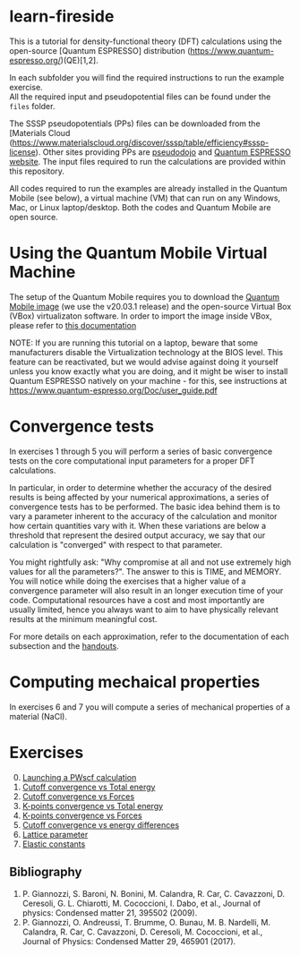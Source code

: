# learn-fireside

This is a tutorial for density-functional theory (DFT) calculations using the open-source [Quantum ESPRESSO] distribution (https://www.quantum-espresso.org/)(QE)[1,2].

In each subfolder you will find the required instructions to run the example exercise.  
All the required input and pseudopotential files can be found under the ```files``` folder.

The SSSP pseudopotentials (PPs) files can be downloaded from the [Materials Cloud (https://www.materialscloud.org/discover/sssp/table/efficiency#sssp-license). Other sites providing PPs are [pseudodojo](http://www.pseudo-dojo.org/) and [Quantum ESPRESSO website](https://www.quantum-espresso.org/pseudopotentials). The input files required to run the calculations are provided within this repository.

All codes required to run the examples are already installed in the Quantum Mobile (see below), a virtual machine (VM) that can run on any Windows, Mac, or Linux laptop/desktop. Both the codes and Quantum Mobile are open source. 

# Using the Quantum Mobile Virtual Machine

The setup of the Quantum Mobile requires you to download the [Quantum Mobile image](https://github.com/marvel-nccr/quantum-mobile/releases/) (we use the v20.03.1 release) and the open-source Virtual Box (VBox) virtualizaton software.   In order to import the image inside VBox, please refer to [this documentation](https://docs.oracle.com/cd/E26217_01/E26796/html/qs-import-vm.html)

NOTE: If you are running this tutorial on a laptop, beware that some manufacturers disable the Virtualization technology at the BIOS level. This feature can be reactivated, but we would advise against doing it yourself unless you know exactly what you are doing, and it might be wiser to install Quantum ESPRESSO natively on your machine - for this, see instructions at https://www.quantum-espresso.org/Doc/user_guide.pdf

# Convergence tests

In exercises 1 through 5 you will perform a series of basic convergence tests on the core computational input parameters for a proper DFT calculations.

In particular, in order to determine whether the accuracy of the desired results is being affected by your numerical approximations, a series of convergence tests has to be performed. The basic idea behind them is to vary a parameter inherent to the accuracy of the calculation and monitor how certain quantities vary with it. When these variations are below a threshold that represent the desired output accuracy, we say that our calculation is "converged" with respect to that parameter.

You might rightfully ask: "Why compromise at all and not use extremely high values for all the parameters?". The answer to this is TIME, and MEMORY. You will notice while doing the exercises that a higher value of a convergence parameter will also result in an longer execution time of your code. Computational resources have a cost and most importantly are usually limited, hence you always want to aim to have physically relevant results at the minimum meaningful cost.

For more details on each approximation, refer to the documentation of each subsection and the [handouts](files/handouts.pdf).

# Computing mechaical properties

In exercises 6 and 7 you will compute a series of mechanical properties of a material (NaCl).

# Exercises

0. [Launching a PWscf calculation](0_initial_tests/README.md)
1. [Cutoff convergence vs Total energy](1_basic_convergence_ecut_vs_etot/README.md)
2. [Cutoff convergence vs Forces](2_basic_convergence_ecut_vs_forces/README.md)
3. [K-points convergence vs Total energy](3_basic_convergence_kpt_vs_etot/README.md)
4. [K-points convergence vs Forces](4_basic_convergence_kpt_vs_forces/README.md)
5. [Cutoff convergence vs energy differences](5_basic_convergence_ecut_vs_ediff/README.md)
6. [Lattice parameter](6_mechanical_properties_lattice_param/README.md)
7. [Elastic constants](7_mechanical_properties_elastic_constants/README.md)

## Bibliography
1. P. Giannozzi, S. Baroni, N. Bonini, M. Calandra, R. Car, C. Cavazzoni, D. Ceresoli, G. L. Chiarotti, M. Cococcioni, I. Dabo, et al., Journal of physics: Condensed matter 21, 395502 (2009).
2. P. Giannozzi, O. Andreussi, T. Brumme, O. Bunau, M. B. Nardelli, M. Calandra, R. Car, C. Cavazzoni, D. Ceresoli, M. Cococcioni, et al., Journal of Physics: Condensed Matter 29, 465901 (2017).
